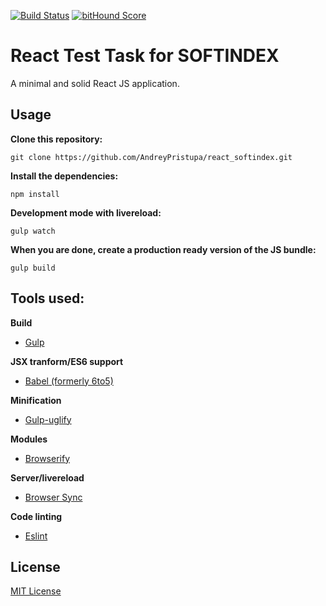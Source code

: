 [![Build Status](https://travis-ci.org/Granze/react-starterify.svg?branch=master)](https://travis-ci.org/Granze/react-starterify)
[![bitHound Score](https://www.bithound.io/github/Granze/react-starterify/badges/score.svg)](https://www.bithound.io/github/Granze/react-starterify/master)

# React Test Task for SOFTINDEX

A minimal and solid React JS application.

## Usage

__Clone this repository:__

`git clone https://github.com/AndreyPristupa/react_softindex.git`

__Install the dependencies:__

`npm install`

__Development mode with livereload:__

`gulp watch`

__When you are done, create a production ready version of the JS bundle:__

`gulp build`

## Tools used:

__Build__
- [Gulp](http://gulpjs.com/)

__JSX tranform/ES6 support__
- [Babel (formerly 6to5)](https://github.com/babel/babel)

__Minification__
- [Gulp-uglify](https://github.com/terinjokes/gulp-uglify/)

__Modules__
- [Browserify](http://browserify.org/)

__Server/livereload__
- [Browser Sync](http://www.browsersync.io/)

__Code linting__
- [Eslint](http://eslint.org/)

## License

[MIT License](http://opensource.org/licenses/MIT)
